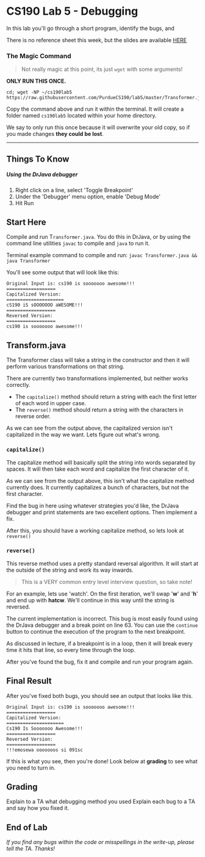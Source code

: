# CS190 Lab 5 - Debugging #

In this lab you'll go through a short program, identify the bugs, and

There is no reference sheet this week, but the slides are available [HERE](https://docs.google.com/presentation/d/1GA8FRq5618pvYbugs1kHfeiZ7oWRm-725vrvCF7CkeI/edit?usp=sharing)

### The Magic Command ###
> Not really magic at this point, its just `wget` with some arguments!

**ONLY RUN THIS ONCE.**

	cd; wget -NP ~/cs190lab5 https://raw.githubusercontent.com/PurdueCS190/lab5/master/Transformer.java

Copy the command above and run it within the terminal. It will create a folder named `cs190lab5` located within your home directory.

We say to only run this once because it will overwrite your old copy, so if you made changes **they could be lost**.

----

## Things To Know ##

##### Using the DrJava debugger #####

1. Right click on a line, select 'Toggle Breakpoint'
2. Under the 'Debugger' menu option, enable 'Debug Mode'
3. Hit Run



## Start Here ##
Compile and run T`ransformer.java`. You do this in DrJava, or by using the command line utilities `javac` to compile and `java` to run it.

Terminal example command to compile and run:
`javac Transformer.java && java Transformer`

You'll see some output that will look like this:

```
Original Input is: cs190 is sooooooo awesome!!!
==================
Capitalized Version:
=====================
cS190 iS sOOOOOOO aWESOME!!!
==================
Reversed Version:
==================
cs190 is sooooooo awesome!!!
```

## Transform.java ##
The Transformer class will take a string in the constructor and then it will perform various transformations on that string.

There are currently two transformations implemented, but neither works correctly.

 - The `capitalize()` method should return a string with each the first letter of each word in upper case.
 - The `reverse()` method should return a string with the characters in reverse order.

As we can see from the output above, the capitalized version isn't capitalized in the way we want.
Lets figure out what's wrong.

### `capitalize()` ###

The capitalize method will basically split the string into words separated by spaces.
It will then take each word and capitalize the first character of it.

As we can see from the output above, this isn't what the capitalize method currently does.
It currently capitalizes a bunch of characters, but not the first character.

Find the bug in here using whatever strategies you'd like, the DrJava debugger and print statements are two excellent options.
Then implement a fix.

After this, you should have a working capitalize method, so lets look at `reverse()`

### `reverse()` ###
This reverse method uses a pretty standard reversal algorithm.
It will start at the outside of the string and work its way inwards.

> This is a VERY common entry level interview question, so take note!

For an example, lets use 'watch'.
On the first iteration, we'll swap '**w**' and '**h**' and end up with **hatcw**.
We'll continue in this way until the string is reversed.

The current implementation is incorrect.
This bug is most easily found using the DrJava debugger and a break point on line 63.
You can use the `continue` button to continue the execution of the program to the next breakpoint.

As discussed in lecture, if a breakpoint is in a loop, then it will break every time it hits that line, so every time through the loop.

After you've found the bug, fix it and compile and run your program again.

## Final Result ##

After you've fixed both bugs, you should see an output that looks like this.

```
Original Input is: cs190 is sooooooo awesome!!!
==================
Capitalized Version:
=====================
Cs190 Is Sooooooo Awesome!!!
==================
Reversed Version:
==================
!!!emosewa ooooooos si 091sc
```

If this is what you see, then you're done! Look below at **grading** to see what you need to turn in.


## Grading ##

Explain to a TA what debugging method you used
Explain each bug to a TA and say how you fixed it.


## End of Lab ##


*If you find any bugs within the code or misspellings in the write-up, please tell the TA. Thanks!*
